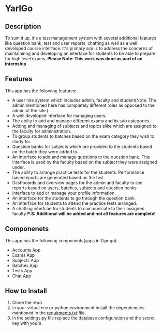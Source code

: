# YarlGo

## Description
To sum it up, it's a test management system with several additional features like question bank, 
test and user reports, chatting as well as a well developed course interface. It's primary aim is to address 
the concerns of maintaininng and developing an interface for students to be able to prepare for high level exams.
**Please Note:  This work was done as part of an internship**

## Features
This app has the following features:
 - A user role system which includes admin, faculty and student(Note: The admin mentioned here has completely different roles as opposed to the admin of the site.)
 - A well developed interface for managing users.
 - The abilty to add and manage different exams and its sub categories.
 - Adding and managing of subjects and topics alike which are assigned to the faculty for administration.
 - To group students to batches based on the exam category they wish to study for.
 - Question banks for subjects which are provided to the students based on the batch they were added to.
 - An interface to add and manage questions to the question bank. This interface is used by the faculty based on the subject they were assigned under.
 - The ability to arrange practice tests for the students. Performance based eports are generated based on the test.
 - Dashboards and overview pages for the admin and faculty to see reports based on users, batches, subjects and question banks
 - Interface to add or manage your profile information.
 - An interface for the students to go through the question bank.
 - An interface for students to attend the practice tests arranged.
 - A chatting interfcae for students to communicate to their assigned faculty
**P.S: Additional will be added and not all features are complete!**

## Componenets
This app has the following components(apps in Django):
 - Accounts App
 - Exams App
 - Subjects App
 - Batches App
 - Tests App
 - Chat App

## How to Install
 1. Clone the repo
 2. In your virtual env or python environment install the dependencies mentioned in the [requirments.txt]([https://link-url-here.org](https://github.com/rohitmendus/YarlGo/blob/main/requirements.txt)) file.
 3. In the settings.py file replace the database configuration and the secret key with yours.
